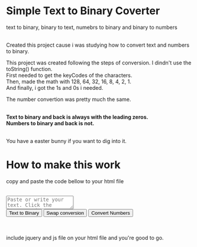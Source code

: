 # Simple Text to Binary Coverter
text to binary, binary to text, numebrs to binary and binary to numbers<br><br>


Created this project cause i was studying how to convert text and numbers to binary.

This project was created following the steps of conversion. I dindn't use the toString() function.<br>
First needed to get the keyCodes of the characters.<br>
Then, made the math with 128, 64, 32, 16, 8, 4, 2, 1.<br>
And finally, i got the 1s and 0s i needed.

The number convertion was pretty much the same.<br><br>

<b>Text to binary and back is always with the leading zeros.<br>
Numbers to binary and back is not.</b><br><br>

You have a easter bunny if you want to dig into it.


# How to make this work

copy and paste the code bellow to your html file<br><br>
<textarea name="keys" id="keys" placeholder="Paste or write your text. Click the button and convert text to binary."></textarea>
<div class="buttons">
    <button id="translate" action="tobinary">Text to Binary</button>
    <button id="swap">Swap conversion</button>
    <button id="textToNumbers" action="texttonumbers">Convert Numbers</button>
</div>
<div id="result"></div><br><br>

include jquery and js file on your html file and you're good to go.
